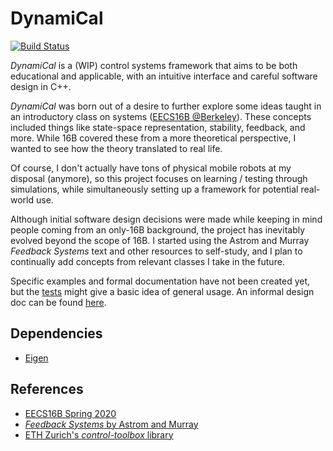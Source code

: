 # DynamiCal

[![Build Status](https://travis-ci.com/tedklin/dynamical.svg?token=EQ1yVHxTi52hGw7TPsW5&branch=master)](https://travis-ci.com/tedklin/dynamical)

*DynamiCal* is a (WIP) control systems framework that aims to be both educational and applicable, with an intuitive interface and careful software design in C++.

*DynamiCal* was born out of a desire to further explore some ideas taught in an introductory class on systems ([EECS16B @Berkeley](https://inst.eecs.berkeley.edu/~ee16b/sp20/)). These concepts included things like state-space representation, stability, feedback, and more. While 16B covered these from a more theoretical perspective, I wanted to see how the theory translated to real life.

Of course, I don't actually have tons of physical mobile robots at my disposal (anymore), so this project focuses on learning / testing through simulations, while simultaneously setting up a framework for potential real-world use.

Although initial software design decisions were made while keeping in mind people coming from an only-16B background, the project has inevitably evolved beyond the scope of 16B. I started using the Astrom and Murray *Feedback Systems* text and other resources to self-study, and I plan to continually add concepts from relevant classes I take in the future.

Specific examples and formal documentation have not been created yet, but the [tests](https://github.com/tedklin/dynamical/tree/master/tests) might give a basic idea of general usage. An informal design doc can be found [here](https://github.com/tedklin/dynamical/blob/master/docs/design.md).


## Dependencies
- [Eigen](http://eigen.tuxfamily.org/index.php?title=Main_Page)

## References

- [EECS16B Spring 2020](https://inst.eecs.berkeley.edu/~ee16b/sp20/)
- [*Feedback Systems* by Astrom and Murray](http://www.cds.caltech.edu/~murray/amwiki/index.php?title=Main_Page)
- [ETH Zurich's *control-toolbox* library](https://github.com/ethz-adrl/control-toolbox)
